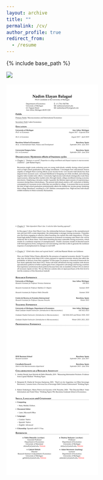 ```yaml
---
layout: archive
title: ""
permalink: /cv/
author_profile: true
redirect_from:
  - /resume
---
```


{% include base_path %}

![]([CV_Nadim.png](https://drive.google.com/file/d/1PWyxzNVv3R9QnfaeGsiRbrZ0Rs3nCZb1/view?usp=sharing)https://drive.google.com/file/d/1PWyxzNVv3R9QnfaeGsiRbrZ0Rs3nCZb1/view?usp=sharing)

![](CV_Nadim.png)
